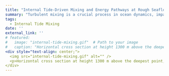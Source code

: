 ```yaml
---
title: "Internal Tide-Driven Mixing and Energy Pathways at Rough Seafloor Topography"
summary: "Turbulent mixing is a crucial process in ocean dynamics, impacting both stratification and circulation. One significant aspect of this mixing is the internal tide-driven mixing that occurs at rough topography. Our research focuses on understanding the energy pathways of the barotropic M2 tide as it interacts with a gently sloping, rough seafloor. The sloping seafloor promotes restratification, which balances with fluid homogenization due to tidal-driven mixing, allowing a non-transient flow development. A large eddy simulation is used with realistic topography based on the Brazil Basin in the South Atlantic Ocean. The energy of the internal tide is transferred to smaller-scale internal waves, which radiate into the interior of the ocean. Eventually, these internal waves break down into patches of turbulence, driven by either shear instability or convective instability. The resulting mixing near the topography generates an upslope mean flow in the bottom boundary layer and a downslope flow above, which would potentially affect the deep ocean circulation."
tags:
  - Internal Tide Mixing
date: ''
external_link: ''
# featured:
#   image: "internal-tide-mixing.gif"  # Path to your image
#   caption: "Horizontal cross section at height 1300 m above the deepest point, showing zonal velocity, kinetic energy dissipation rate, and buoyancy variance dissipation rate. Turbulence occurs near boundaries."
<div style="text-align: center;">
  <img src="internal-tide-mixing.gif" alt="" />
  <p>Horizontal cross section at height 1300 m above the deepest point, showing zonal velocity, kinetic energy dissipation rate, and buoyancy variance dissipation rate. Turbulence occurs near boundaries.</p> -->
</div>
---
```

